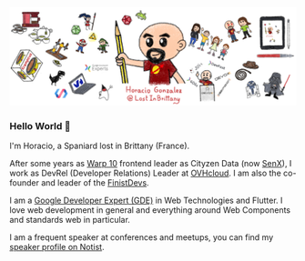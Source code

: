 ![LostInBrittany](img/banner.png)

### Hello World 👋

I'm Horacio, a Spaniard lost in Brittany (France).

After some years as [Warp 10](https://www.warp10.io/) frontend leader as Cityzen Data (now [SenX](https://senx.io/)), I work as DevRel (Developer Relations) Leader at [OVHcloud](https://ovhcloud.com). I am also the co-founder and leader of the [FinistDevs](https://finistdevs.org/).

I am a [Google Developer Expert (GDE)](https://developers.google.com/community/experts/directory/profile/profile-horacio_gonzalez) in Web Technologies and Flutter. I love web development in general and everything around Web Components and standards web in particular.

I am a frequent speaker at conferences and meetups, you can find my [speaker profile on Notist](https://noti.st/lostinbrittany).

<!--
**LostInBrittany/LostInBrittany** is a ✨ _special_ ✨ repository because its `README.md` (this file) appears on your GitHub profile.

Here are some ideas to get you started:

- 🔭 I’m currently working on ...
- 🌱 I’m currently learning ...
- 👯 I’m looking to collaborate on ...
- 🤔 I’m looking for help with ...
- 💬 Ask me about ...
- 📫 How to reach me: ...
- 😄 Pronouns: ...
- ⚡ Fun fact: ...
-->
